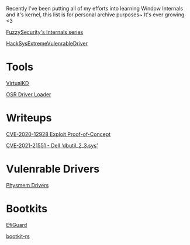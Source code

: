 Recently I've been putting all of my efforts into learning Window Internals and it's kernel, this list is for personal archive purposes~
It's ever growing <3

[FuzzySecurity's Internals series](https://fuzzysecurity.com/tutorials.html)

[HackSysExtremeVulenrableDriver](https://github.com/hacksysteam/HackSysExtremeVulnerableDriver)

# Tools
[VirtualKD](http://virtualkd.sysprogs.org/)

[OSR Driver Loader](https://www.osronline.com/article.cfm?article=157)

# Writeups
[CVE-2020-12928 Exploit Proof-of-Concept](https://h0mbre.github.io/RyzenMaster_CVE/)

[CVE-2021-21551 - Dell ‘dbutil_2_3.sys’](https://connormcgarr.github.io/cve-2020-21551-sploit/)

# Vulenrable Drivers
[Physmem Drivers](https://github.com/namazso/physmem_drivers)

# Bootkits
[EfiGuard](https://github.com/Mattiwatti/EfiGuard)

[bootkit-rs](https://github.com/memN0ps/bootkit-rs)